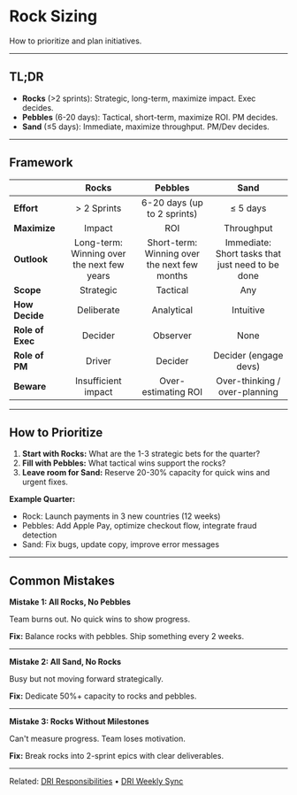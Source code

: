 # Rock Sizing

How to prioritize and plan initiatives.

---

## TL;DR

- **Rocks** (>2 sprints): Strategic, long-term, maximize impact. Exec decides.
- **Pebbles** (6-20 days): Tactical, short-term, maximize ROI. PM decides.
- **Sand** (≤5 days): Immediate, maximize throughput. PM/Dev decides.

---

## Framework

|  | Rocks | Pebbles | Sand |
| :---- | :---: | :---: | :---: |
| **Effort** | > 2 Sprints | 6-20 days (up to 2 sprints) | ≤ 5 days |
| **Maximize** | Impact | ROI | Throughput |
| **Outlook** | Long-term: Winning over the next few years | Short-term: Winning over the next few months | Immediate: Short tasks that just need to be done |
| **Scope** | Strategic | Tactical | Any |
| **How Decide** | Deliberate | Analytical | Intuitive |
| **Role of Exec** | Decider | Observer | None |
| **Role of PM** | Driver | Decider | Decider (engage devs) |
| **Beware** | Insufficient impact | Over-estimating ROI | Over-thinking / over-planning |

---

## How to Prioritize

1. **Start with Rocks:** What are the 1-3 strategic bets for the quarter?
2. **Fill with Pebbles:** What tactical wins support the rocks?
3. **Leave room for Sand:** Reserve 20-30% capacity for quick wins and urgent fixes.

**Example Quarter:**
- Rock: Launch payments in 3 new countries (12 weeks)
- Pebbles: Add Apple Pay, optimize checkout flow, integrate fraud detection
- Sand: Fix bugs, update copy, improve error messages

---

## Common Mistakes

**Mistake 1: All Rocks, No Pebbles**

Team burns out. No quick wins to show progress.

**Fix:** Balance rocks with pebbles. Ship something every 2 weeks.

---

**Mistake 2: All Sand, No Rocks**

Busy but not moving forward strategically.

**Fix:** Dedicate 50%+ capacity to rocks and pebbles.

---

**Mistake 3: Rocks Without Milestones**

Can't measure progress. Team loses motivation.

**Fix:** Break rocks into 2-sprint epics with clear deliverables.

---

Related: [DRI Responsibilities](/quarterly-planning/dri-responsibilities) • [DRI Weekly Sync](/quarterly-planning/dri-weekly-sync)
